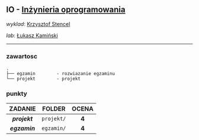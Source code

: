 ## IO - [Inżynieria oprogramowania](https://usosweb.uw.edu.pl/kontroler.php?_action=katalog2/przedmioty/pokazPrzedmiot&prz_kod=1000-214bIOP)

_wyklad_: [Krzysztof Stencel](https://usosweb.uw.edu.pl/kontroler.php?_action=katalog2/osoby/pokazOsobe&os_id=471)

_lab_: [Łukasz Kamiński](https://usosweb.uw.edu.pl/kontroler.php?_action=katalog2/osoby/pokazOsobe&os_id=1576)

---

### zawartosc

```
.
├── egzamin        - rozwiazanie egzaminu
└── projekt        - projekt
```


### punkty

| ZADANIE       | FOLDER     | OCENA |
| :-----------: | :--------: | :---: |
| **_projekt_** | `projekt/` | **4** |
| **_egzamin_** | `egzamin/` | **4** |
